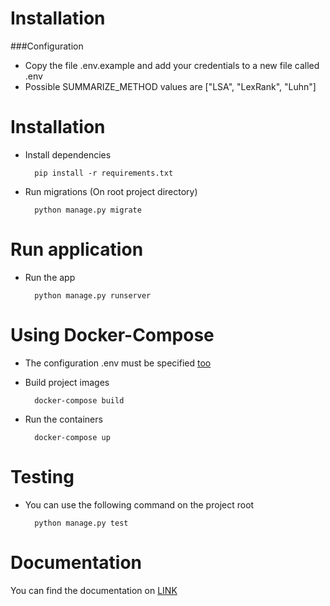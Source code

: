 # Installation

###<a name="config"></a>Configuration
- Copy the file .env.example and add your credentials to a new file called .env
- Possible SUMMARIZE_METHOD values are ["LSA", "LexRank", "Luhn"]
# Installation

- Install dependencies

        pip install -r requirements.txt

- Run migrations (On root project directory)

        python manage.py migrate

# Run application

- Run the app

        python manage.py runserver

# Using Docker-Compose

- The configuration .env must be specified [too](#config)

- Build project images

        docker-compose build

- Run the containers

        docker-compose up

# Testing

- You can use the following command on the project root

        python manage.py test
# Documentation

You can find the documentation on [LINK](https://documenter.getpostman.com/view/16968523/UVkiRxbJ)